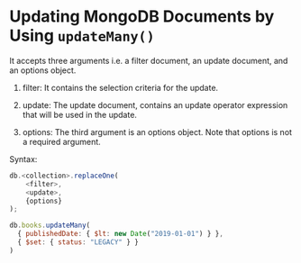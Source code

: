 # Updating MongoDB Documents by Using ```updateMany()```

It accepts three arguments i.e. a filter document, an update document, and an options object. 

1. filter: It contains the selection criteria for the update. 

2. update: The update document, contains an update operator expression that will be used in the update. 

3. options: The third argument is an options object. Note that options is not a required argument. 


Syntax:

~~~js
db.<collection>.replaceOne(
    <filter>, 
    <update>, 
    {options}
);
~~~


~~~js
db.books.updateMany(
  { publishedDate: { $lt: new Date("2019-01-01") } },
  { $set: { status: "LEGACY" } }
)
~~~

